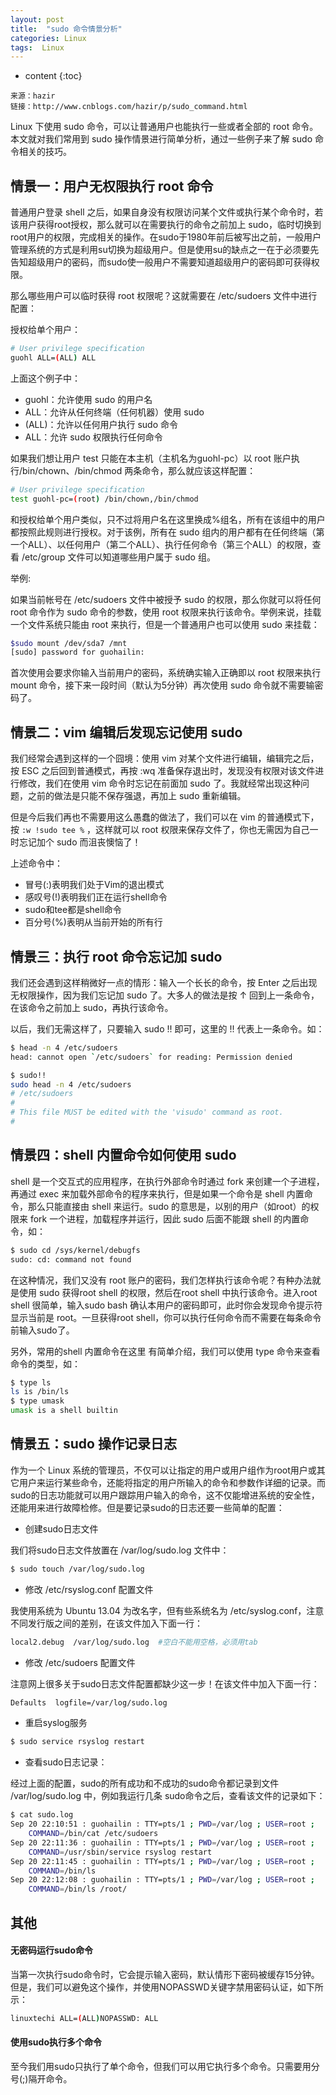 ```yaml
---
layout: post
title:  "sudo 命令情景分析"
categories: Linux
tags:  Linux
---
```


* content
{:toc}

```
来源：hazir  
链接：http://www.cnblogs.com/hazir/p/sudo_command.html
```




Linux 下使用 sudo 命令，可以让普通用户也能执行一些或者全部的 root 命令。本文就对我们常用到 sudo 操作情景进行简单分析，通过一些例子来了解 sudo 命令相关的技巧。

## 情景一：用户无权限执行 root 命令

普通用户登录 shell 之后，如果自身没有权限访问某个文件或执行某个命令时，若该用户获得root授权，那么就可以在需要执行的命令之前加上 sudo，临时切换到root用户的权限，完成相关的操作。在sudo于1980年前后被写出之前，一般用户管理系统的方式是利用su切换为超级用户。但是使用su的缺点之一在于必须要先告知超级用户的密码，而sudo使一般用户不需要知道超级用户的密码即可获得权限。

那么哪些用户可以临时获得 root 权限呢？这就需要在 /etc/sudoers 文件中进行配置：

授权给单个用户：  
```sh
# User privilege specification
guohl ALL=(ALL) ALL
```

上面这个例子中：

- guohl：允许使用 sudo 的用户名
- ALL：允许从任何终端（任何机器）使用 sudo
- (ALL)：允许以任何用户执行 sudo 命令
- ALL：允许 sudo 权限执行任何命令

如果我们想让用户 test 只能在本主机（主机名为guohl-pc）以 root 账户执行/bin/chown、/bin/chmod 两条命令，那么就应该这样配置：  
```sh
# User privilege specification
test guohl-pc=(root) /bin/chown,/bin/chmod
```

和授权给单个用户类似，只不过将用户名在这里换成%组名，所有在该组中的用户都按照此规则进行授权。对于该例，所有在 sudo 组内的用户都有在任何终端（第一个ALL）、以任何用户（第二个ALL）、执行任何命令（第三个ALL）的权限，查看 /etc/group 文件可以知道哪些用户属于 sudo 组。

举例:

如果当前帐号在 /etc/sudoers 文件中被授予 sudo 的权限，那么你就可以将任何 root 命令作为 sudo 命令的参数，使用 root 权限来执行该命令。举例来说，挂载一个文件系统只能由 root 来执行，但是一个普通用户也可以使用 sudo 来挂载：

```sh
$sudo mount /dev/sda7 /mnt
[sudo] password for guohailin:
```

首次使用会要求你输入当前用户的密码，系统确实输入正确即以 root 权限来执行 mount 命令，接下来一段时间（默认为5分钟）再次使用 sudo 命令就不需要输密码了。

## 情景二：vim 编辑后发现忘记使用 sudo

我们经常会遇到这样的一个囧境：使用 vim 对某个文件进行编辑，编辑完之后，按 ESC 之后回到普通模式，再按 :wq 准备保存退出时，发现没有权限对该文件进行修改，我们在使用 vim 命令时忘记在前面加 sudo 了。我就经常出现这种问题，之前的做法是只能不保存强退，再加上 sudo 重新编辑。

但是今后我们再也不需要用这么愚蠢的做法了，我们可以在 vim 的普通模式下，按 `:w !sudo tee %` ，这样就可以 root 权限来保存文件了，你也无需因为自己一时忘记加个 sudo 而沮丧懊恼了！

上述命令中：

- 冒号(:)表明我们处于Vim的退出模式  
- 感叹号(!)表明我们正在运行shell命令  
- sudo和tee都是shell命令  
- 百分号(%)表明从当前开始的所有行  

## 情景三：执行 root 命令忘记加 sudo

我们还会遇到这样稍微好一点的情形：输入一个长长的命令，按 Enter 之后出现无权限操作，因为我们忘记加 sudo 了。大多人的做法是按 ↑ 回到上一条命令，在该命令之前加上 sudo，再执行该命令。

以后，我们无需这样了，只要输入 sudo !! 即可，这里的 !! 代表上一条命令。如：

```sh
$ head -n 4 /etc/sudoers
head: cannot open `/etc/sudoers` for reading: Permission denied

$ sudo!!
sudo head -n 4 /etc/sudoers
# /etc/sudoers
#
# This file MUST be edited with the 'visudo' command as root.
#
```

## 情景四：shell 内置命令如何使用 sudo

shell 是一个交互式的应用程序，在执行外部命令时通过 fork 来创建一个子进程，再通过 exec 来加载外部命令的程序来执行，但是如果一个命令是 shell 内置命令，那么只能直接由 shell 来运行。sudo 的意思是，以别的用户（如root）的权限来 fork 一个进程，加载程序并运行，因此 sudo 后面不能跟 shell 的内置命令，如：

```sh
$ sudo cd /sys/kernel/debugfs
sudo: cd: command not found
```

在这种情况，我们又没有 root 账户的密码，我们怎样执行该命令呢？有种办法就是使用 sudo 获得root shell 的权限，然后在root shell 中执行该命令。进入root shell 很简单，输入sudo bash 确认本用户的密码即可，此时你会发现命令提示符显示当前是 root。一旦获得root shell，你可以执行任何命令而不需要在每条命令前输入sudo了。

另外，常用的shell 内置命令在这里 有简单介绍，我们可以使用 type 命令来查看命令的类型，如：

```sh
$ type ls
ls is /bin/ls
$ type umask
umask is a shell builtin
```

## 情景五：sudo 操作记录日志

作为一个 Linux 系统的管理员，不仅可以让指定的用户或用户组作为root用户或其它用户来运行某些命令，还能将指定的用户所输入的命令和参数作详细的记录。而sudo的日志功能就可以用户跟踪用户输入的命令，这不仅能增进系统的安全性，还能用来进行故障检修。但是要记录sudo的日志还要一些简单的配置：

- 创建sudo日志文件

我们将sudo日志文件放置在 /var/log/sudo.log 文件中：

```sh
$ sudo touch /var/log/sudo.log
```

- 修改 /etc/rsyslog.conf 配置文件

我使用系统为 Ubuntu 13.04 为改名字，但有些系统名为 /etc/syslog.conf，注意不同发行版之间的差别，在该文件加入下面一行：

```sh
local2.debug  /var/log/sudo.log  #空白不能用空格，必须用tab
```

- 修改 /etc/sudoers 配置文件

注意网上很多关于sudo日志文件配置都缺少这一步！在该文件中加入下面一行：

```sh
Defaults  logfile=/var/log/sudo.log
```

- 重启syslog服务

```sh
$ sudo service rsyslog restart
```

- 查看sudo日志记录：

经过上面的配置，sudo的所有成功和不成功的sudo命令都记录到文件 /var/log/sudo.log 中，例如我运行几条 sudo命令之后，查看该文件的记录如下：

```sh
$ cat sudo.log
Sep 20 22:10:51 : guohailin : TTY=pts/1 ; PWD=/var/log ; USER=root ;
    COMMAND=/bin/cat /etc/sudoers
Sep 20 22:11:36 : guohailin : TTY=pts/1 ; PWD=/var/log ; USER=root ;
    COMMAND=/usr/sbin/service rsyslog restart
Sep 20 22:11:45 : guohailin : TTY=pts/1 ; PWD=/var/log ; USER=root ;
    COMMAND=/bin/ls
Sep 20 22:12:08 : guohailin : TTY=pts/1 ; PWD=/var/log ; USER=root ;
    COMMAND=/bin/ls /root/
```

## 其他

#### 无密码运行sudo命令

当第一次执行sudo命令时，它会提示输入密码，默认情形下密码被缓存15分钟。但是，我们可以避免这个操作，并使用NOPASSWD关键字禁用密码认证，如下所示：

```sh
linuxtechi ALL=(ALL)NOPASSWD: ALL
```

#### 使用sudo执行多个命令

至今我们用sudo只执行了单个命令，但我们可以用它执行多个命令。只需要用分号(;)隔开命令。
